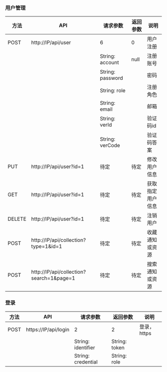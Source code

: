### 用户管理

| 方法   | API                                      | 请求参数          |    返回参数    | 说明
|------  |------                                    |--------          |------         | -----
| POST   | http://IP/api/user                       | 6                | 0             | 用户注册
|        |                                          | String: account  | null          | 注册账号
|        |                                          | String: password |               | 密码
|        |                                          | String: role     |               | 注册角色
|        |                                          | String: email    |               | 邮箱
|        |                                          | String: verId    |               | 验证码id
|        |                                          | String: verCode  |               | 验证码答案
| PUT    | http://IP/api/user?id=1                  | 待定              | 待定          | 修改用户信息
| GET    | http://IP/api/user?id=1                  | 待定              | 待定          | 获取指定用户信息
| DELETE | http://IP/api/user?id=1                  | 待定              | 待定          | 注销用户
| POST   | http://IP/api/collection?type=1&id=1     | 待定              | 待定          | 收藏通知或资源
| POST   | http://IP/api/collection?search=1&page=1 | 待定              | 待定          | 搜索通知或资源

### 登录
| 方法   | API                                    | 请求参数            | 返回参数        | 说明
|------  |------                                  |------              | -------        |-----
| POST   | https://IP/api/login                   | 2                  | 2              | 登录，https
|        |                                        | String: identifier | String: token  |
|        |                                        | String: credential | String: role   |



